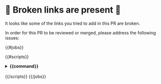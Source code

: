 # :rotating_light: Broken links are present :rotating_light:

It looks like some of the links you tried to add in this PR are broken.

In order for this PR to be reviewed or merged, please address the following issues:

{{#jobs}}

{{#scripts}}

<details>
  <summary>
    <strong>
     {{command}}
    </strong>
  </summary>

```
{{&contents}}
```

</details>
<br />
{{/scripts}}
{{/jobs}}
